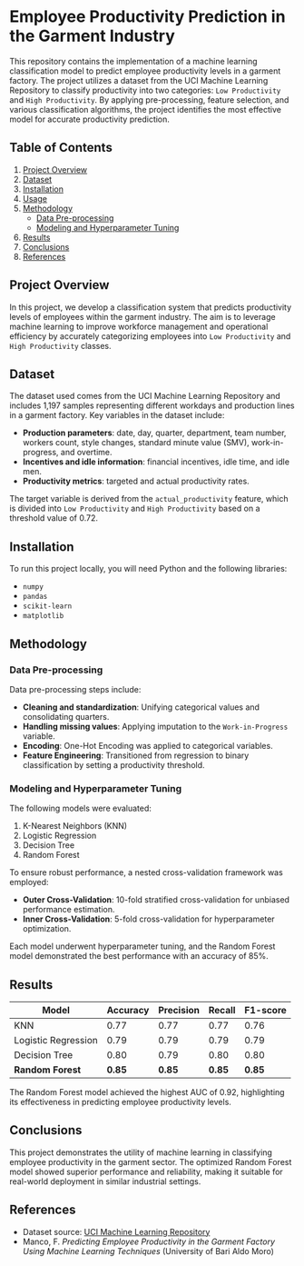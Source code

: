 # Employee Productivity Prediction in the Garment Industry

This repository contains the implementation of a machine learning classification model to predict employee productivity levels in a garment factory. The project utilizes a dataset from the UCI Machine Learning Repository to classify productivity into two categories: `Low Productivity` and `High Productivity`. By applying pre-processing, feature selection, and various classification algorithms, the project identifies the most effective model for accurate productivity prediction.

## Table of Contents
1. [Project Overview](#project-overview)
2. [Dataset](#dataset)
3. [Installation](#installation)
4. [Usage](#usage)
5. [Methodology](#methodology)
    - [Data Pre-processing](#data-pre-processing)
    - [Modeling and Hyperparameter Tuning](#modeling-and-hyperparameter-tuning)
6. [Results](#results)
7. [Conclusions](#conclusions)
8. [References](#references)

## Project Overview
In this project, we develop a classification system that predicts productivity levels of employees within the garment industry. The aim is to leverage machine learning to improve workforce management and operational efficiency by accurately categorizing employees into `Low Productivity` and `High Productivity` classes.

## Dataset
The dataset used comes from the UCI Machine Learning Repository and includes 1,197 samples representing different workdays and production lines in a garment factory. Key variables in the dataset include:
- **Production parameters**: date, day, quarter, department, team number, workers count, style changes, standard minute value (SMV), work-in-progress, and overtime.
- **Incentives and idle information**: financial incentives, idle time, and idle men.
- **Productivity metrics**: targeted and actual productivity rates.

The target variable is derived from the `actual_productivity` feature, which is divided into `Low Productivity` and `High Productivity` based on a threshold value of 0.72.

## Installation
To run this project locally, you will need Python and the following libraries:
- `numpy`
- `pandas`
- `scikit-learn`
- `matplotlib`


## Methodology

### Data Pre-processing
Data pre-processing steps include:
- **Cleaning and standardization**: Unifying categorical values and consolidating quarters.
- **Handling missing values**: Applying imputation to the `Work-in-Progress` variable.
- **Encoding**: One-Hot Encoding was applied to categorical variables.
- **Feature Engineering**: Transitioned from regression to binary classification by setting a productivity threshold.

### Modeling and Hyperparameter Tuning
The following models were evaluated:
1. K-Nearest Neighbors (KNN)
2. Logistic Regression
3. Decision Tree
4. Random Forest

To ensure robust performance, a nested cross-validation framework was employed:
- **Outer Cross-Validation**: 10-fold stratified cross-validation for unbiased performance estimation.
- **Inner Cross-Validation**: 5-fold cross-validation for hyperparameter optimization.

Each model underwent hyperparameter tuning, and the Random Forest model demonstrated the best performance with an accuracy of 85%.

## Results
| Model            | Accuracy | Precision | Recall | F1-score |
|------------------|----------|-----------|--------|----------|
| KNN              | 0.77     | 0.77      | 0.77   | 0.76     |
| Logistic Regression | 0.79  | 0.79      | 0.79   | 0.79     |
| Decision Tree    | 0.80     | 0.79      | 0.80   | 0.80     |
| **Random Forest** | **0.85** | **0.85**  | **0.85** | **0.85** |

The Random Forest model achieved the highest AUC of 0.92, highlighting its effectiveness in predicting employee productivity levels.

## Conclusions
This project demonstrates the utility of machine learning in classifying employee productivity in the garment sector. The optimized Random Forest model showed superior performance and reliability, making it suitable for real-world deployment in similar industrial settings.

## References
- Dataset source: [UCI Machine Learning Repository](https://archive.ics.uci.edu/ml/index.php)
- Manco, F. *Predicting Employee Productivity in the Garment Factory Using Machine Learning Techniques* (University of Bari Aldo Moro)

